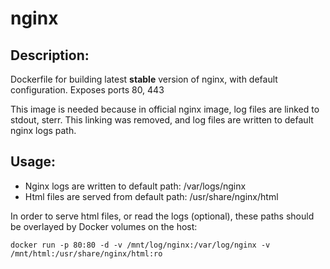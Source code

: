 # nginx

## Description:
Dockerfile for building latest **stable** version of nginx, with default configuration.
Exposes ports 80, 443

This image is needed because in official nginx image, log files are linked to stdout, sterr.
This linking was removed, and log files are written to default nginx logs path.

## Usage:
- Nginx logs are written to default path: /var/logs/nginx
- Html files are served from default path: /usr/share/nginx/html

In order to serve html files, or read the logs (optional), these paths should be overlayed by Docker volumes on the host:

 `docker run -p 80:80 -d -v /mnt/log/nginx:/var/log/nginx -v /mnt/html:/usr/share/nginx/html:ro`
